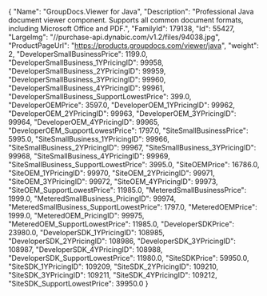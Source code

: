{
    "Name": "GroupDocs.Viewer for Java",
    "Description": "Professional Java document viewer component. Supports all common document formats, including Microsoft Office and PDF.",
    "FamilyId": 179138,
    "Id": 55427,
    "LargeImg": "//purchase-api.dynabic.com/v1.2/files/94038.jpg",
    "ProductPageUrl": "https://products.groupdocs.com/viewer/java",
    "weight": 2,
    "DeveloperSmallBusinessPrice": 1199.0,
    "DeveloperSmallBusiness_1YPricingID": 99958,
    "DeveloperSmallBusiness_2YPricingID": 99959,
    "DeveloperSmallBusiness_3YPricingID": 99960,
    "DeveloperSmallBusiness_4YPricingID": 99961,
    "DeveloperSmallBusiness_SupportLowestPrice": 399.0,
    "DeveloperOEMPrice": 3597.0,
    "DeveloperOEM_1YPricingID": 99962,
    "DeveloperOEM_2YPricingID": 99963,
    "DeveloperOEM_3YPricingID": 99964,
    "DeveloperOEM_4YPricingID": 99965,
    "DeveloperOEM_SupportLowestPrice": 1797.0,
    "SiteSmallBusinessPrice": 5995.0,
    "SiteSmallBusiness_1YPricingID": 99966,
    "SiteSmallBusiness_2YPricingID": 99967,
    "SiteSmallBusiness_3YPricingID": 99968,
    "SiteSmallBusiness_4YPricingID": 99969,
    "SiteSmallBusiness_SupportLowestPrice": 3995.0,
    "SiteOEMPrice": 16786.0,
    "SiteOEM_1YPricingID": 99970,
    "SiteOEM_2YPricingID": 99971,
    "SiteOEM_3YPricingID": 99972,
    "SiteOEM_4YPricingID": 99973,
    "SiteOEM_SupportLowestPrice": 11985.0,
    "MeteredSmallBusinessPrice": 1999.0,
    "MeteredSmallBusiness_PricingID": 99974,
    "MeteredSmallBusiness_SupportLowestPrice": 1797.0,
    "MeteredOEMPrice": 1999.0,
    "MeteredOEM_PricingID": 99975,
    "MeteredOEM_SupportLowestPrice": 11985.0,
    "DeveloperSDKPrice": 23980.0,
    "DeveloperSDK_1YPricingID": 108985,
    "DeveloperSDK_2YPricingID": 108986,
    "DeveloperSDK_3YPricingID": 108987,
    "DeveloperSDK_4YPricingID": 108988,
    "DeveloperSDK_SupportLowestPrice": 11980.0,
    "SiteSDKPrice": 59950.0,
    "SiteSDK_1YPricingID": 109209,
    "SiteSDK_2YPricingID": 109210,
    "SiteSDK_3YPricingID": 109211,
    "SiteSDK_4YPricingID": 109212,
    "SiteSDK_SupportLowestPrice": 39950.0
}